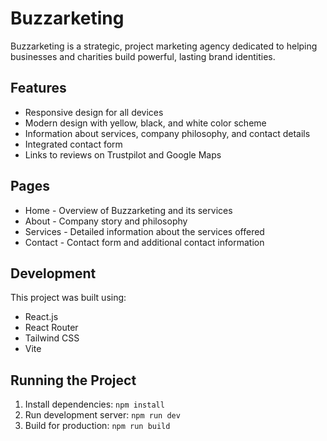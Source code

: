 # Buzzarketing

Buzzarketing is a strategic, project marketing agency dedicated to helping businesses and charities build powerful, lasting brand identities.

## Features

- Responsive design for all devices
- Modern design with yellow, black, and white color scheme
- Information about services, company philosophy, and contact details
- Integrated contact form
- Links to reviews on Trustpilot and Google Maps

## Pages

- Home - Overview of Buzzarketing and its services
- About - Company story and philosophy
- Services - Detailed information about the services offered
- Contact - Contact form and additional contact information

## Development

This project was built using:

- React.js
- React Router
- Tailwind CSS
- Vite

## Running the Project

1. Install dependencies: `npm install`
2. Run development server: `npm run dev`
3. Build for production: `npm run build`